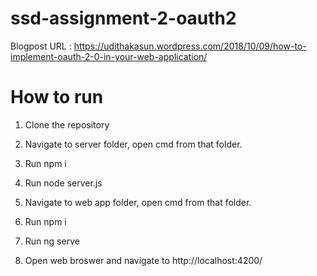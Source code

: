 # ssd-assignment-2-oauth2

Blogpost URL : https://udithakasun.wordpress.com/2018/10/09/how-to-implement-oauth-2-0-in-your-web-application/

# How to run

1) Clone the repository

2) Navigate to server folder, open cmd from that folder.

3) Run npm i

4) Run node server.js

5) Navigate to web app folder, open cmd from that folder.

6) Run npm i

7) Run ng serve

8) Open web broswer and navigate to http://localhost:4200/

